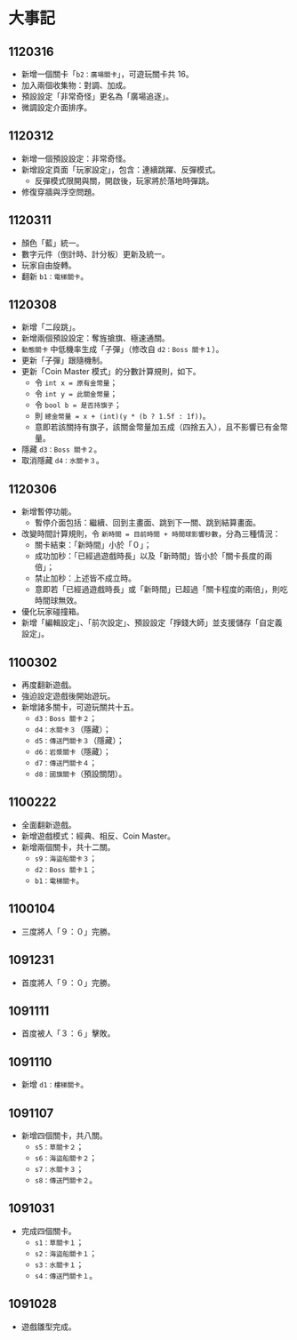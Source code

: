 # 大事記

## 1120316

- 新增一個關卡「`b2：廣場關卡`」，可遊玩關卡共 16。
- 加入兩個收集物：對調、加成。
- 預設設定「非常奇怪」更名為「廣場追逐」。
- 微調設定介面排序。

## 1120312

- 新增一個預設設定：非常奇怪。
- 新增設定頁面「玩家設定」，包含：連續跳躍、反彈模式。
  - 反彈模式限開與關，開啟後，玩家將於落地時彈跳。
- 修復穿牆與浮空問題。

## 1120311

- 顏色「藍」統一。
- 數字元件（倒計時、計分板）更新及統一。
- 玩家自由旋轉。
- 翻新 `b1：電梯關卡`。

## 1120308
- 新增「二段跳」。
- 新增兩個預設設定：奪旌搶旗、極速通關。
- `動態關卡` 中低機率生成「子彈」（修改自 `d2：Boss 關卡１`）。
- 更新「子彈」跟隨機制。
- 更新「Coin Master 模式」的分數計算規則，如下。
    - 令 `int x = 原有金幣量`；
    - 令 `int y = 此關金幣量`；
    - 令 `bool b = 是否持旗子`；
    - 則 `總金幣量 = x + (int)(y * (b ? 1.5f : 1f))`。
    - 意即若該關持有旗子，該關金幣量加五成（四捨五入），且不影響已有金幣量。
- 隱藏 `d3：Boss 關卡２`。
- 取消隱藏 `d4：水關卡３`。

## 1120306
- 新增暫停功能。
    - 暫停介面包括：繼續、回到主畫面、跳到下一關、跳到結算畫面。
- 改變時間計算規則，令 `新時間 = 目前時間 + 時間球影響秒數`，分為三種情況：
    - 關卡結束：「新時間」小於「０」；
    - 成功加秒：「已經過遊戲時長」以及「新時間」皆小於「關卡長度的兩倍」；
    - 禁止加秒：上述皆不成立時。
    - 意即若「已經過遊戲時長」或「新時間」已超過「關卡程度的兩倍」，則吃時間球無效。
- 優化玩家碰撞箱。
- 新增「編輯設定」、「前次設定」、預設設定「掙錢大師」並支援儲存「自定義設定」。

## 1100302
- 再度翻新遊戲。
- 強迫設定遊戲後開始遊玩。
- 新增諸多關卡，可遊玩關共十五。
    - `d3：Boss 關卡２`；
    - `d4：水關卡３`（隱藏）；
    - `d5：傳送門關卡３`（隱藏）；
    - `d6：岩漿關卡`（隱藏）；
    - `d7：傳送門關卡４`；
    - `d8：國旗關卡`（預設關閉）。

## 1100222
- 全面翻新遊戲。
- 新增遊戲模式：經典、相反、Coin Master。
- 新增兩個關卡，共十二關。
    - `s9：海盜船關卡３`；
    - `d2：Boss 關卡１`；
    - `b1：電梯關卡`。

## 1100104
- 三度將人「９：０」完勝。

## 1091231
- 首度將人「９：０」完勝。

## 1091111
- 首度被人「３：６」擊敗。

## 1091110
- 新增 `d1：樓梯關卡`。

## 1091107
- 新增四個關卡，共八關。
    - `s5：草關卡２`；
    - `s6：海盜船關卡２`；
    - `s7：水關卡３`；
    - `s8：傳送門關卡２`。

## 1091031
- 完成四個關卡。
    - `s1：草關卡１`；
    - `s2：海盜船關卡１`；
    - `s3：水關卡１`；
    - `s4：傳送門關卡１`。

## 1091028
- 遊戲雛型完成。